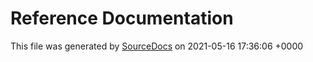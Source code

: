 # Reference Documentation

This file was generated by [SourceDocs](https://github.com/eneko/SourceDocs) on 2021-05-16 17:36:06 +0000
